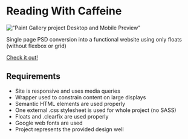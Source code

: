 
# Reading With Caffeine

!["Paint Gallery project Desktop and Mobile Preview"](https://andrefacey.com/assets/mockups/paintGallery-mockup-lg.png)

Single page PSD conversion into a functional website using only floats (without flexbox or grid)

[Check it out!][live]

## Requirements

* Site is responsive and uses media queries
* Wrapper used to constrain content on large displays
* Semantic HTML elements are used properly
* One external .css stylesheet is used for whole project (no SASS)
* Floats and .clearfix are used properly
* Google web fonts are used
* Project represents the provided design well

[live]: https://afacey.github.io/paintgallery